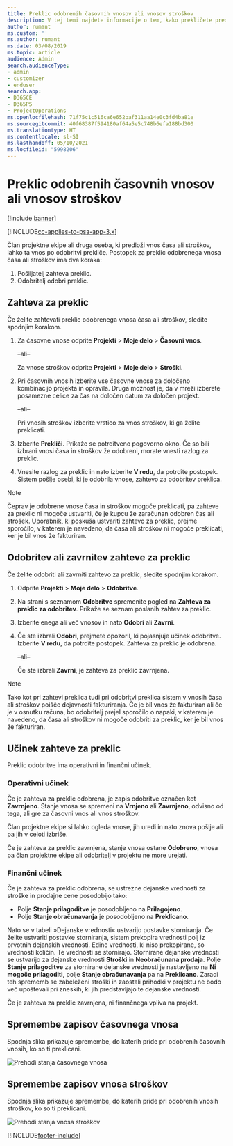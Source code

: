 ```yaml
---
title: Preklic odobrenih časovnih vnosov ali vnosov stroškov
description: V tej temi najdete informacije o tem, kako prekličete predhodno potrjen čas ali transakcijo stroškov.
author: rumant
ms.custom: ''
ms.author: rumant
ms.date: 03/08/2019
ms.topic: article
audience: Admin
search.audienceType:
- admin
- customizer
- enduser
search.app:
- D365CE
- D365PS
- ProjectOperations
ms.openlocfilehash: 71f75c1c516ca6e652baf311aa14e0c3fd4ba81e
ms.sourcegitcommit: 40f68387f594180af64a5e5c748b6efa188bd300
ms.translationtype: HT
ms.contentlocale: sl-SI
ms.lasthandoff: 05/10/2021
ms.locfileid: "5998206"
---
```

# <a name="recall-approved-time-or-expense-entries"></a>Preklic odobrenih časovnih vnosov ali vnosov stroškov

[!include [banner](../includes/psa-now-project-operations.md)]

[!INCLUDE[cc-applies-to-psa-app-3.x](../includes/cc-applies-to-psa-app-3x.md)]

Član projektne ekipe ali druga oseba, ki predloži vnos časa ali stroškov, lahko ta vnos po odobritvi prekliče. Postopek za preklic odobrenega vnosa časa ali stroškov ima dva koraka:

1. Pošiljatelj zahteva preklic.
2. Odobritelj odobri preklic.

## <a name="request-a-recall"></a>Zahteva za preklic

Če želite zahtevati preklic odobrenega vnosa časa ali stroškov, sledite spodnjim korakom.

1. Za časovne vnose odprite **Projekti** \> **Moje delo** \> **Časovni vnos**.

    –ali–

    Za vnose stroškov odprite **Projekti** \> **Moje delo** \> **Stroški**.

2. Pri časovnih vnosih izberite vse časovne vnose za določeno kombinacijo projekta in opravila. Druga možnost je, da v mreži izberete posamezne celice za čas na določen datum za določen projekt.

    –ali–

    Pri vnosih stroškov izberite vrstico za vnos stroškov, ki ga želite preklicati.

3. Izberite **Prekliči**. Prikaže se potrditveno pogovorno okno. Če so bili izbrani vnosi časa in stroškov že odobreni, morate vnesti razlog za preklic.
4. Vnesite razlog za preklic in nato izberite **V redu**, da potrdite postopek. Sistem pošlje osebi, ki je odobrila vnose, zahtevo za odobritev preklica.

> [!NOTE]
> Čeprav je odobrene vnose časa in stroškov mogoče preklicati, pa zahteve za preklic ni mogoče ustvariti, če je kupcu že zaračunan odobren čas ali strošek. Uporabnik, ki poskuša ustvariti zahtevo za preklic, prejme sporočilo, v katerem je navedeno, da časa ali stroškov ni mogoče preklicati, ker je bil vnos že fakturiran.

## <a name="approve-or-reject-a-recall-request"></a>Odobritev ali zavrnitev zahteve za preklic

Če želite odobriti ali zavrniti zahtevo za preklic, sledite spodnjim korakom.

1. Odprite **Projekti** \> **Moje delo** \> **Odobritve**.
2. Na strani s seznamom **Odobritve** spremenite pogled na **Zahteva za preklic za odobritev**. Prikaže se seznam poslanih zahtev za preklic.
3. Izberite enega ali več vnosov in nato **Odobri** ali **Zavrni**.
4. Če ste izbrali **Odobri**, prejmete opozoril, ki pojasnjuje učinek odobritve. Izberite **V redu**, da potrdite postopek. Zahteva za preklic je odobrena.

    –ali–

    Če ste izbrali **Zavrni**, je zahteva za preklic zavrnjena.

> [!NOTE]
> Tako kot pri zahtevi preklica tudi pri odobritvi preklica sistem v vnosih časa ali stroškov poišče dejavnosti fakturiranja. Če je bil vnos že fakturiran ali če je v osnutku računa, bo odobritelj prejel sporočilo o napaki, v katerem je navedeno, da časa ali stroškov ni mogoče odobriti za preklic, ker je bil vnos že fakturiran.

## <a name="impact-of-a-recall-request"></a>Učinek zahteve za preklic

Preklic odobritve ima operativni in finančni učinek.

### <a name="operational-impact"></a>Operativni učinek

Če je zahteva za preklic odobrena, je zapis odobritve označen kot **Zavrnjeno**. Stanje vnosa se spremeni na **Vrnjeno** ali **Zavrnjeno**, odvisno od tega, ali gre za časovni vnos ali vnos stroškov.

Član projektne ekipe si lahko ogleda vnose, jih uredi in nato znova pošlje ali pa jih v celoti izbriše.

Če je zahteva za preklic zavrnjena, stanje vnosa ostane **Odobreno**, vnosa pa član projektne ekipe ali odobritelj v projektu ne more urejati.

### <a name="financial-impact"></a>Finančni učinek

Če je zahteva za preklic odobrena, se ustrezne dejanske vrednosti za stroške in prodajne cene posodobijo tako:

- Polje **Stanje prilagoditve** je posodobljeno na **Prilagojeno**.
- Polje **Stanje obračunavanja** je posodobljeno na **Preklicano**.

Nato se v tabeli »Dejanske vrednosti« ustvarijo postavke storniranja. Če želite ustvariti postavke storniranja, sistem prekopira vrednosti polj iz prvotnih dejanskih vrednosti. Edine vrednosti, ki niso prekopirane, so vrednosti količin. Te vrednosti se stornirajo. Stornirane dejanske vrednosti se ustvarijo za dejanske vrednosti **Stroški** in **Neobračunana prodaja**. Polje **Stanje prilagoditve** za stornirane dejanske vrednosti je nastavljeno na **Ni mogoče prilagoditi**, polje **Stanje obračunavanja** pa na **Preklicano**. Zaradi teh sprememb se zabeleženi stroški in zaostali prihodki v projektu ne bodo več upoštevali pri zneskih, ki jih predstavljajo te dejanske vrednosti.

Če je zahteva za preklic zavrnjena, ni finančnega vpliva na projekt.

## <a name="changes-to-time-entry-records"></a>Spremembe zapisov časovnega vnosa

Spodnja slika prikazuje spremembe, do katerih pride pri odobrenih časovnih vnosih, ko so ti preklicani.

![Prehodi stanja časovnega vnosa](media/TimeEntryStateTransitions.png)

## <a name="changes-to-expense-entry-records"></a>Spremembe zapisov vnosa stroškov

Spodnja slika prikazuje spremembe, do katerih pride pri odobrenih vnosih stroškov, ko so ti preklicani.

![Prehodi stanja vnosa stroškov](media/ExpenseEntryStateTransitions.png)


[!INCLUDE[footer-include](../includes/footer-banner.md)]